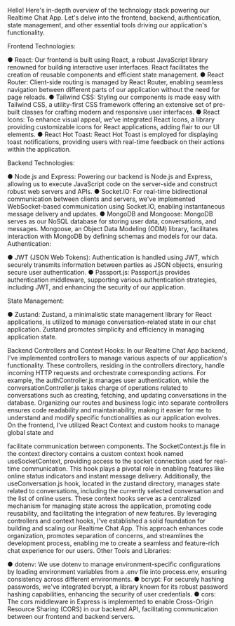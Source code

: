 Hello! Here's in-depth overview of the technology stack powering our
Realtime Chat App. Let's delve into the frontend, backend, authentication, state management,
and other essential tools driving our application's functionality.

Frontend Technologies:

● React: Our frontend is built using React, a robust JavaScript library renowned for
building interactive user interfaces. React facilitates the creation of reusable
components and efficient state management.
● React Router: Client-side routing is managed by React Router, enabling seamless
navigation between different parts of our application without the need for page reloads. ●
Tailwind CSS: Styling our components is made easy with Tailwind CSS, a utility-first CSS
framework offering an extensive set of pre-built classes for crafting modern and responsive
user interfaces.
● React Icons: To enhance visual appeal, we've integrated React Icons, a library providing
customizable icons for React applications, adding flair to our UI elements. ● React Hot
Toast: React Hot Toast is employed for displaying toast notifications, providing users with
real-time feedback on their actions within the application.

Backend Technologies:

● Node.js and Express: Powering our backend is Node.js and Express, allowing us to
execute JavaScript code on the server-side and construct robust web servers and APIs. ●
Socket.IO: For real-time bidirectional communication between clients and servers, we've
implemented WebSocket-based communication using Socket.IO, enabling instantaneous
message delivery and updates.
● MongoDB and Mongoose: MongoDB serves as our NoSQL database for storing user
data, conversations, and messages. Mongoose, an Object Data Modeling (ODM) library,
facilitates interaction with MongoDB by defining schemas and models for our data.
Authentication:

● JWT (JSON Web Tokens): Authentication is handled using JWT, which securely
transmits information between parties as JSON objects, ensuring secure user
authentication.
● Passport.js: Passport.js provides authentication middleware, supporting various
authentication strategies, including JWT, and enhancing the security of our application.

State Management:

● Zustand: Zustand, a minimalistic state management library for React applications, is
utilized to manage conversation-related state in our chat application. Zustand promotes
simplicity and efficiency in managing application state.

Backend Controllers and Context Hooks:
In our Realtime Chat App backend, I've implemented controllers to manage various aspects of
our application's functionality. These controllers, residing in the controllers directory, handle
incoming HTTP requests and orchestrate corresponding actions. For example, the
authController.js manages user authentication, while the conversationController.js takes
charge of operations related to conversations such as creating, fetching, and updating
conversations in the database. Organizing our routes and business logic into separate
controllers ensures code readability and maintainability, making it easier for me to understand
and modify specific functionalities as our application evolves.
On the frontend, I've utilized React Context and custom hooks to manage global state and

facilitate communication between components. The SocketContext.js file in the context
directory contains a custom context hook named useSocketContext, providing access to the
socket connection used for real-time communication. This hook plays a pivotal role in enabling
features like online status indicators and instant message delivery. Additionally, the
useConversation.js hook, located in the zustand directory, manages state related to
conversations, including the currently selected conversation and the list of online users. These
context hooks serve as a centralized mechanism for managing state across the application,
promoting code reusability, and facilitating the integration of new features.
By leveraging controllers and context hooks, I've established a solid foundation for building
and scaling our Realtime Chat App. This approach enhances code organization, promotes
separation of concerns, and streamlines the development process, enabling me to create a
seamless and feature-rich chat experience for our users.
Other Tools and Libraries:

● dotenv: We use dotenv to manage environment-specific configurations by loading
environment variables from a .env file into process.env, ensuring consistency across
different environments.
● bcrypt: For securely hashing passwords, we've integrated bcrypt, a library known for its
robust password hashing capabilities, enhancing the security of user credentials. ● cors:
The cors middleware in Express is implemented to enable Cross-Origin Resource Sharing
(CORS) in our backend API, facilitating communication between our frontend and backend
servers.
